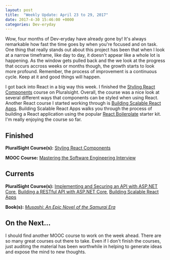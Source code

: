 ```yaml
---
layout: post
title:  "Weekly Update: April 23 to 29, 2017"
date: 2017-4-30 15:46:00 +0000
categories: Dev-eryday
---
```


Wow, four months of Dev-eryday have already gone by! It's always remarkable how fast the time goes by when you're focused and on task. One thing that really stands out about this project has been that when I look at a narrow timeframe, like day to day, it doesn't appear like a whole lot is happening. As the window gets pulled back and the we look at the progress that occurs accross weeks or months though, the growth starts to look more profound. Remember, the process of improvement is a continuous cycle. Keep at it and good things will happen.

I got back into React in a big way this week. I finished the [Styling React Components][sty] course on Pluralsight. Overall, the course was a nice look at several different ways that components can be styled when using React. Another React course I started working through is [Building Scalable React Apps][re]. Building Scalable React Apps walks you through the process of building a React application using the popular [React Boilerplate][rb] starter kit. I'm really enjoying the course so far.

Finished
--------
**PluralSight Course(s):** [Styling React Components][sty]

**MOOC Course:** [Mastering the Software Engineering Interview][se]

Currents
--------
**PluralSight Course(s):** [Implementing and Securing an API with ASP.NET Core][core], [Building a RESTful API with ASP.NET Core][rest], [Building Scalable React Apps][re]

**Book(s):** *[Musashi: An Epic Novel of the Samurai Era][mus]* 

On the Next...
--------
I should find another MOOC course to work on the week ahead. There are so many great courses out there to take. Even if I don't finish the courses, just auditing the material has been worthwhile in helping to generate ideas and expose the mind to new thoughts. 

[mus]: https://www.amazon.com/dp/B00CD428BU/ref=dp-kindle-redirect?_encoding=UTF8&btkr=1
[se]: https://www.coursera.org/learn/cs-tech-interview/
[rest]: https://app.pluralsight.com/library/courses/asp-dot-net-core-restful-api-building/table-of-contents
[mac]: https://app.pluralsight.com/library/courses/dotnet-core-mac-linux-getting-started/table-of-contents
[core]: https://app.pluralsight.com/library/courses/aspdotnetcore-implementing-securing-api/table-of-contents
[pr]: https://github.com/jpniederer/PlayingWithReact
[https]: https://app.pluralsight.com/library/courses/https-every-developer-must-know/table-of-contents
[re]: https://app.pluralsight.com/library/courses/react-boilerplate-building-scalable-apps/table-of-contents
[sty]: https://app.pluralsight.com/library/courses/react-styling-components/table-of-contents
[rb]: https://www.reactboilerplate.com